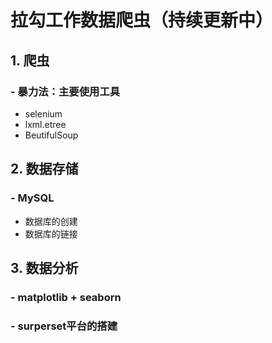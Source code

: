 # 拉勾工作数据爬虫（持续更新中）
## 1. 爬虫
### - 暴力法：主要使用工具
- selenium
- lxml.etree
- BeutifulSoup
## 2. 数据存储
### - MySQL
- 数据库的创建
- 数据库的链接
## 3. 数据分析
### - matplotlib + seaborn
### - surperset平台的搭建
